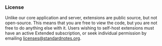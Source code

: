 ### License
Unlike our core application and server, extensions are public source, but not open-source. This means that you are free to view the code, but you are not free to do anything else with it. Users wishing to self-host extensions must have an active Extended subscription, or seek individual permission by emailing licenses@standardnotes.org.
